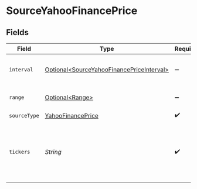 # SourceYahooFinancePrice


## Fields

| Field                                                                                                | Type                                                                                                 | Required                                                                                             | Description                                                                                          |
| ---------------------------------------------------------------------------------------------------- | ---------------------------------------------------------------------------------------------------- | ---------------------------------------------------------------------------------------------------- | ---------------------------------------------------------------------------------------------------- |
| `interval`                                                                                           | [Optional\<SourceYahooFinancePriceInterval>](../../models/shared/SourceYahooFinancePriceInterval.md) | :heavy_minus_sign:                                                                                   | The interval of between prices queried.                                                              |
| `range`                                                                                              | [Optional\<Range>](../../models/shared/Range.md)                                                     | :heavy_minus_sign:                                                                                   | The range of prices to be queried.                                                                   |
| `sourceType`                                                                                         | [YahooFinancePrice](../../models/shared/YahooFinancePrice.md)                                        | :heavy_check_mark:                                                                                   | N/A                                                                                                  |
| `tickers`                                                                                            | *String*                                                                                             | :heavy_check_mark:                                                                                   | Comma-separated identifiers for the stocks to be queried. Whitespaces are allowed.                   |